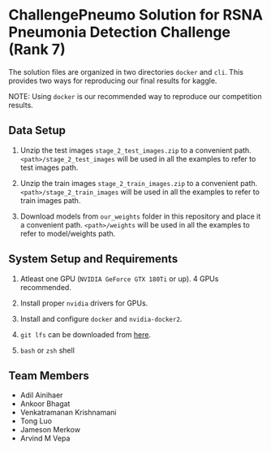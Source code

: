 # ChallengePneumo Solution for RSNA Pneumonia Detection Challenge (Rank 7)

The solution files are organized in two directories `docker` and `cli`. This provides two ways for reproducing our final results for kaggle.

NOTE: Using `docker` is our recommended way to reproduce our competition results.

## Data Setup

1. Unzip the test images `stage_2_test_images.zip` to a convenient path. `<path>/stage_2_test_images` will be used in all the examples to refer to test images path.

2. Unzip the train images `stage_2_train_images.zip` to a convenient path. `<path>/stage_2_train_images` will be used in all the examples to refer to train images path.

3. Download models from `our_weights` folder in this repository and place it a convenient path. `<path>/weights` will be used in all the examples to refer to model/weights path.

## System Setup and Requirements

1. Atleast one GPU (`NVIDIA GeForce GTX 180Ti` or up). 4 GPUs recommended.

2. Install proper `nvidia` drivers for GPUs.

3. Install and configure `docker` and `nvidia-docker2`.

4. `git lfs` can be downloaded from [here](https://github.com/git-lfs/git-lfs/releases/tag/v2.6.0).

4. `bash` or `zsh` shell

## Team Members

* Adil Ainihaer
* Ankoor Bhagat
* Venkatramanan Krishnamani
* Tong Luo
* Jameson Merkow
* Arvind M Vepa
